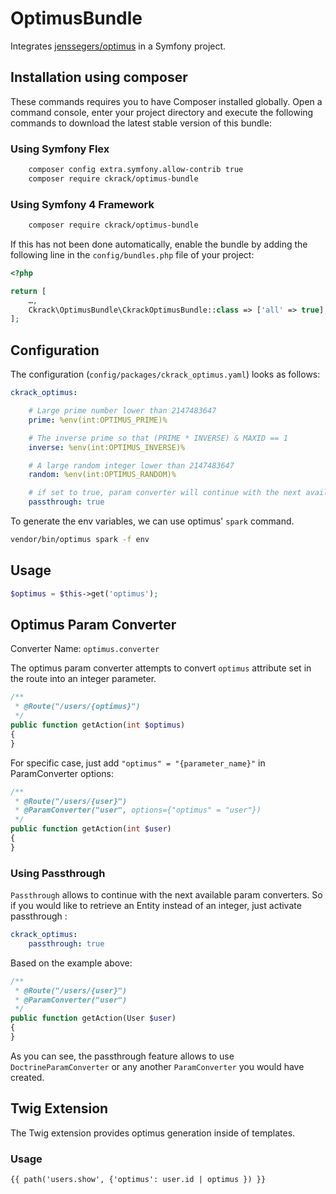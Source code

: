 # OptimusBundle

Integrates [jenssegers/optimus](https://github.com/jenssegers/optimus) in a Symfony project.

## Installation using composer

These commands requires you to have Composer installed globally.
Open a command console, enter your project directory and execute the following
commands to download the latest stable version of this bundle:

### Using Symfony Flex

```bash
    composer config extra.symfony.allow-contrib true
    composer require ckrack/optimus-bundle
```

### Using Symfony 4 Framework

```bash
    composer require ckrack/optimus-bundle
```

If this has not been done automatically, enable the bundle by adding the
following line in the `config/bundles.php` file of your project:

```php
<?php

return [
    …,
    Ckrack\OptimusBundle\CkrackOptimusBundle::class => ['all' => true],
];
```

## Configuration

The configuration (`config/packages/ckrack_optimus.yaml`) looks as follows:

```yaml
ckrack_optimus:

    # Large prime number lower than 2147483647
    prime: %env(int:OPTIMUS_PRIME)%

    # The inverse prime so that (PRIME * INVERSE) & MAXID == 1
    inverse: %env(int:OPTIMUS_INVERSE)%

    # A large random integer lower than 2147483647
    random: %env(int:OPTIMUS_RANDOM)%

    # if set to true, param converter will continue with the next available
    passthrough: true
```

To generate the env variables, we can use optimus' `spark` command.

```bash
vendor/bin/optimus spark -f env
```

## Usage

```php
$optimus = $this->get('optimus');
```

## Optimus Param Converter

Converter Name: `optimus.converter`

The optimus param converter attempts to convert `optimus` attribute set in the route into an integer parameter.

```php
/**
 * @Route("/users/{optimus}")
 */
public function getAction(int $optimus)
{
}
```

For specific case, just add `"optimus" = "{parameter_name}"` in ParamConverter
options:

```php
/**
 * @Route("/users/{user}")
 * @ParamConverter("user", options={"optimus" = "user"})
 */
public function getAction(int $user)
{
}
```


### Using Passthrough

`Passthrough` allows to continue with the next available param converters.
So if you would like to retrieve an Entity instead of an integer, just activate
passthrough :

```yaml
ckrack_optimus:
    passthrough: true
```

Based on the example above:

```php
/**
 * @Route("/users/{user}")
 * @ParamConverter("user")
 */
public function getAction(User $user)
{
}
```

As you can see, the passthrough feature allows to use `DoctrineParamConverter`
or any another `ParamConverter` you would have created.

## Twig Extension

The Twig extension provides optimus generation inside of templates.

### Usage

```twig
{{ path('users.show', {'optimus': user.id | optimus }) }}
```
